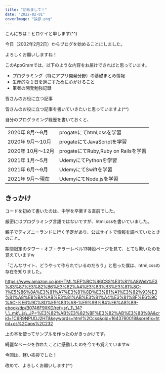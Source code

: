 ```yaml
---
title: "初めまして！"
date: "2022-02-01"
coverImage: "挨拶.png"
---
```


こんにちは！ヒロケイと申します(^^)

今日（2002年2月2日）からブログを始めることにしました。

よろしくお願いしますね！

このAppGramでは、以下のような内容をお届けできればと思っています。

- プログラミング（特にアプリ開発分野）の基礎まとめ情報
- 生産的な１日を過ごすために心がけること
- 筆者の開発勉強記録

皆さんのお役に立つ記事

皆さんのお役に立つ記事を書いていきたいと思っていますよ(^^)

自分のプログラミング経歴を書いておくと、

<table><tbody><tr><td>2020年 8月〜9月</td><td>progateにてhtml,cssを学習</td></tr><tr><td>2020年 9月〜10月</td><td>progateにてJavaScriptを学習</td></tr><tr><td>2020年 10月〜12月</td><td>progateにてRuby,Ruby on Railsを学習</td></tr><tr><td>2021年 1月〜5月</td><td>UdemyにてPythonを学習</td></tr><tr><td>2021年 6月〜9月</td><td>UdemyにてSwiftを学習</td></tr><tr><td>2021年 9月〜現在</td><td>UdemyにてNode.jsを学習</td></tr></tbody></table>

## きっかけ

コードを初めて書いたのは、中学を卒業する直前でした。

厳密にはプログラミング言語ではないですが、html,cssを書いていました。

親子でディズニーランドに行く予定があり、公式サイトで情報を調べていたときのこと。

期間限定のタワー・オブ・テラーレベル13特設ページを見て、とても驚いたのを覚えていますw

「こんなサイト、どうやって作られているのだろう」と思った僕は、html,cssの存在を知りました。

https://www.amazon.co.jp/HTML%EF%BC%86CSS%E3%81%A8Web%E3%83%87%E3%82%B6%E3%82%A4%E3%83%B3%E3%81%8C-1%E5%86%8A%E3%81%A7%E3%81%8D%E3%81%A1%E3%82%93%E3%81%A8%E8%BA%AB%E3%81%AB%E3%81%A4%E3%81%8F%E6%9C%AC-%E6%9C%8D%E9%83%A8-%E9%9B%84%E6%A8%B9-ebook/dp/B0746F9XKD/ref=sr\_1\_14?\_\_mk\_ja\_JP=%E3%82%AB%E3%82%BF%E3%82%AB%E3%83%8A&crid=1C6R9NPUDJ2HT&keywords=html%2Ccss&qid=1643760018&sprefix=html+cs%2Caps%2C232

上の本を使ってサンプルを作ったのがきっかけです。

綺麗なページを作れたことに感動したのを今でも覚えていますw

今回は、軽い挨拶でした！

改めて、よろしくお願いします(^^)
